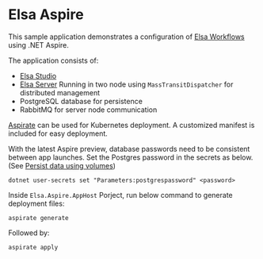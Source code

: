 # Elsa Aspire
This sample application demonstrates a configuration of [Elsa Workflows](https://v3.elsaworkflows.io/) using .NET Aspire.

The application consists of:

- [Elsa Studio](https://github.com/elsa-workflows/elsa-studio)
- [Elsa Server](https://github.com/elsa-workflows/elsa-core) Running in two node using `MassTransitDispatcher` for distributed management
- PostgreSQL database for persistence
- RabbitMQ for server node communication

[Aspirate](https://github.com/prom3theu5/aspirational-manifests) can be used for Kubernetes deployment. A customized manifest is included for easy deployment.

With the latest Aspire preview, database passwords need to be consistent between app launches. Set the Postgres password in the secrets as below.
(See [Persist data using volumes](https://learn.microsoft.com/en-us/dotnet/aspire/fundamentals/persist-data-volumes))
```
dotnet user-secrets set "Parameters:postgrespassword" <password>
```

Inside `Elsa.Aspire.AppHost` Porject, run below command to generate deployment files:

```
aspirate generate
```
Followed by:
```
aspirate apply
```